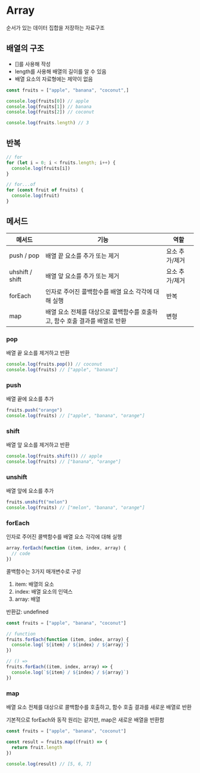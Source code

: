# Array

순서가 있는 데이터 집합을 저장하는 자료구조

## 배열의 구조

- []를 사용해 작성
- length를 사용해 배열의 길이를 알 수 있음
- 배열 요소의 자료형에는 제약이 없음

```javascript
const fruits = ["apple", "banana", "coconut",]

console.log(fruits[0]) // apple
console.log(fruits[1]) // banana
console.log(fruits[2]) // coconut

console.log(fruits.length) // 3
```

## 반복

```javascript
// for
for (let i = 0; i < fruits.length; i++) {
  console.log(fruits[i])
}

// for...of
for (const fruit of fruits) {
  console.log(fruit)
}
```

## 메서드

|메서드|기능|역할|
|---|---|---|
push / pop|배열 끝 요소를 추가 또는 제거| 요소 추가/제거|
|uhshift / shift|배열 앞 요소를 추가 또는 제거|요소 추가/제거|
|forEach|인자로 주어진 콜백함수를 배열 요소 각각에 대해 실행|반복|
|map|배열 요소 전체를 대상으로 콜백함수를 호출하고, 함수 호출 결과를 배열로 반환|변형|

### pop

배열 끝 요소를 제거하고 반환

```javascript
console.log(fruits.pop()) // coconut
console.log(fruits) // ["apple", "banana"]
```

### push

배열 끝에 요소를 추가

```javascript
fruits.push("orange")
console.log(fruits) // ["apple", "banana", "orange"]
```

### shift

배열 앞 요소를 제거하고 반환

```javascript
console.log(fruits.shift()) // apple
console.log(fruits) // ["banana", "orange"]
```

### unshift

배열 앞에 요소를 추가

```javascript
fruits.unshift("melon")
console.log(fruits) // ["melon", "banana", "orange"]
```

### forEach

인자로 주어진 콜백함수를 배열 요소 각각에 대해 실행

```javascript
array.forEach(function (item, index, array) {
  // code
})
```

콜백함수는 3가지 매개변수로 구성
  1. item: 배열의 요소
  2. index: 배열 요소의 인덱스
  3. array: 배열

반환값: undefined

```javascript
const fruits = ["apple", "banana", "coconut"]

// function
fruits.forEach(function (item, index, array) {
  console.log(`${item} / ${index} / ${array}`)
})

// () =>
fruits.forEach((item, index, array) => {
  console.log(`${item} / ${index} / ${array}`)
})
```

### map

배열 요소 전체를 대상으로 콜백함수를 호출하고, 함수 호출 결과를 새로운 배열로 반환

기본적으로 forEach와 동작 원리는 같지만, map은 새로운 배열을 반환함

```javascript
const fruits = ["apple", "banana", "coconut"]

const result = fruits.map((fruit) => {
  return fruit.length
})

console.log(result) // [5, 6, 7]
```